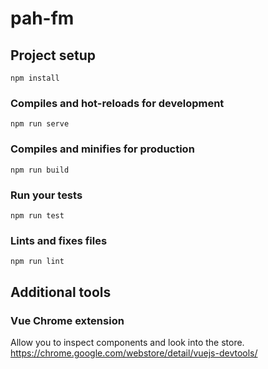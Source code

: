 # pah-fm

## Project setup
```
npm install
```

### Compiles and hot-reloads for development
```
npm run serve
```

### Compiles and minifies for production
```
npm run build
```

### Run your tests
```
npm run test
```

### Lints and fixes files
```
npm run lint
```


## Additional tools

### Vue Chrome extension
Allow you to inspect components and look into the store.
https://chrome.google.com/webstore/detail/vuejs-devtools/

